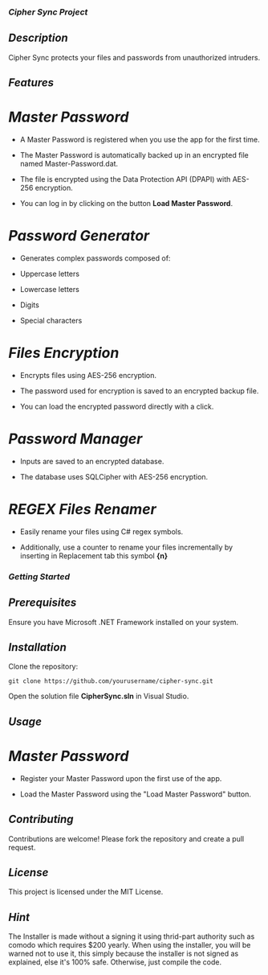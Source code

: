 ### _Cipher Sync Project_

## _Description_
Cipher Sync protects your files and passwords from unauthorized intruders.

## _Features_

# _Master Password_

- A Master Password is registered when you use the app for the first time.

- The Master Password is automatically backed up in an encrypted file named Master-Password.dat.

- The file is encrypted using the Data Protection API (DPAPI) with AES-256 encryption.

- You can log in by clicking on the button **Load Master Password**.

# _Password Generator_

- Generates complex passwords composed of:

- Uppercase letters

- Lowercase letters

- Digits

- Special characters

# _Files Encryption_

- Encrypts files using AES-256 encryption.

- The password used for encryption is saved to an encrypted backup file.

- You can load the encrypted password directly with a click.

# _Password Manager_

- Inputs are saved to an encrypted database.

- The database uses SQLCipher with AES-256 encryption.

# _REGEX Files Renamer_

- Easily rename your files using C# regex symbols.

- Additionally, use a counter to rename your files incrementally by inserting in Replacement tab this symbol **{n}**

### _Getting Started_

## _Prerequisites_

Ensure you have Microsoft .NET Framework installed on your system.

## _Installation_

Clone the repository:

```git clone https://github.com/yourusername/cipher-sync.git```

Open the solution file **CipherSync.sln** in Visual Studio.

## _Usage_

# _Master Password_

- Register your Master Password upon the first use of the app.

- Load the Master Password using the "Load Master Password" button.

## _Contributing_

Contributions are welcome! Please fork the repository and create a pull request.

## _License_
This project is licensed under the MIT License.

## _Hint_

The Installer is made without a signing it using thrid-part authority such as comodo which requires $200 yearly.
When using the installer, you will be warned not to use it, this simply because the installer is not signed as explained, else it's 100% safe.
Otherwise, just compile the code.
